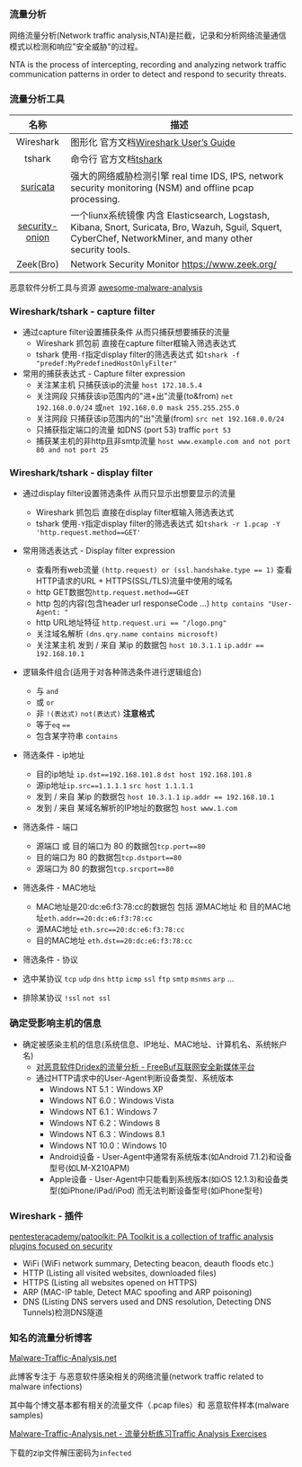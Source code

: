 ### 流量分析

网络流量分析(Network traffic analysis,NTA)是拦截，记录和分析网络流量通信模式以检测和响应"安全威胁"的过程。

NTA is the process of intercepting, recording and analyzing network traffic communication patterns in order to detect and respond to security threats. 

### 流量分析工具

|名称|描述|
|:-------------:|-----|
|Wireshark|图形化 官方文档[Wireshark User’s Guide](https://www.wireshark.org/docs/wsug_html_chunked/)|
|tshark|命令行 官方文档[tshark](https://www.wireshark.org/docs/man-pages/tshark.html) |
|[suricata](https://github.com/OISF/suricata) |强大的网络威胁检测引擎 real time IDS, IPS, network security monitoring (NSM) and offline pcap processing.|
[security-onion](https://github.com/Security-Onion-Solutions/security-onion)|一个liunx系统镜像 内含 Elasticsearch, Logstash, Kibana, Snort, Suricata, Bro, Wazuh, Sguil, Squert, CyberChef, NetworkMiner, and many other security tools. |
|Zeek(Bro)| Network Security Monitor https://www.zeek.org/|

恶意软件分析工具与资源 [awesome-malware-analysis](https://github.com/rshipp/awesome-malware-analysis)

### Wireshark/tshark - capture filter


* 通过capture filter设置捕获条件 从而只捕获想要捕获的流量
  * Wireshark 抓包前 直接在capture filter框输入筛选表达式
  * tshark 使用`-f`指定display filter的筛选表达式 如`tshark -f "predef:MyPredefinedHostOnlyFilter"`
* 常用的捕获表达式 - Capture filter expression
  * 关注某主机 只捕获该ip的流量 `host 172.18.5.4`
  * 关注网段 只捕获该ip范围内的"进+出"流量(to&from) `net 192.168.0.0/24` 或`net 192.168.0.0 mask 255.255.255.0`
  * 关注网段 只捕获该ip范围内的"出"流量(from) `src net 192.168.0.0/24`
  * 只捕获指定端口的流量 如DNS (port 53) traffic `port 53`
  * 捕获某主机的非http且非smtp流量 `host www.example.com and not port 80 and not port 25`
  
### Wireshark/tshark - display filter

* 通过display filter设置筛选条件 从而只显示出想要显示的流量
  * Wireshark 抓包后 直接在display filter框输入筛选表达式
  * tshark 使用`-Y`指定display filter的筛选表达式 如`tshark -r 1.pcap -Y 'http.request.method==GET'`

* 常用筛选表达式 - Display filter expression
  * 查看所有web流量 `(http.request) or (ssl.handshake.type == 1)` 查看HTTP请求的URL + HTTPS(SSL/TLS)流量中使用的域名
  * http GET数据包`http.request.method==GET`
  * http 包的内容(包含header url responseCode ...) `http contains "User-Agent: "`
  * http URL地址特征 `http.request.uri == "/logo.png"`
  * 关注域名解析 `(dns.qry.name contains microsoft)`
  * 关注某主机 发到 / 来自 某ip 的数据包 `host 10.3.1.1` `ip.addr == 192.168.10.1`
  
* 逻辑条件组合(适用于对各种筛选条件进行逻辑组合)
  * 与 `and`
  * 或 `or`
  * 非 `!(表达式)` `not(表达式)` **注意格式**
  * 等于`eq` `==`
  * 包含某字符串 `contains`
* 筛选条件 - ip地址
  * 目的ip地址 `ip.dst==192.168.101.8` `dst host 192.168.101.8`
  * 源ip地址`ip.src==1.1.1.1` `src host 1.1.1.1`
  * 发到 / 来自 某ip 的数据包 `host 10.3.1.1` `ip.addr == 192.168.10.1`
  * 发到 / 来自 某域名解析的IP地址的数据包 `host www.1.com`
* 筛选条件 - 端口
  * 源端口 或 目的端口为 80 的数据包`tcp.port==80`
  * 目的端口为 80 的数据包`tcp.dstport==80`
  * 源端口为 80 的数据包`tcp.srcport==80`
* 筛选条件 - MAC地址
  * MAC地址是20:dc:e6:f3:78:cc的数据包  包括 源MAC地址 和 目的MAC地址`eth.addr==20:dc:e6:f3:78:cc`
  * 源MAC地址 `eth.src==20:dc:e6:f3:78:cc`
  * 目的MAC地址 `eth.dst==20:dc:e6:f3:78:cc`
* 筛选条件 - 协议
 * 选中某协议 `tcp` `udp` `dns` `http` `icmp` `ssl` `ftp` `smtp` `msnms` `arp` ...
 * 排除某协议 `!ssl` `not ssl`

### 确定受影响主机的信息

* 确定被感染主机的信息(系统信息、IP地址、MAC地址、计算机名、系统帐户名)
  * [对恶意软件Dridex的流量分析 - FreeBuf互联网安全新媒体平台](https://www.freebuf.com/articles/es/195832.html)
  * 通过HTTP请求中的User-Agent判断设备类型、系统版本
    * Windows NT 5.1：Windows XP
    * Windows NT 6.0：Windows Vista
    * Windows NT 6.1：Windows 7
    * Windows NT 6.2：Windows 8
    * Windows NT 6.3：Windows 8.1
    * Windows NT 10.0：Windows 10
    * Android设备 - User-Agent中通常有系统版本(如Android 7.1.2)和设备型号(如LM-X210APM)
    * Apple设备 - User-Agent中只能看到系统版本(如iOS 12.1.3)和设备类型(如iPhone/iPad/iPod) 而无法判断设备型号(如iPhone型号)

### Wireshark - 插件

[pentesteracademy/patoolkit: PA Toolkit is a collection of traffic analysis plugins focused on security](https://github.com/pentesteracademy/patoolkit)

* WiFi (WiFi network summary, Detecting beacon, deauth floods etc.)
* HTTP (Listing all visited websites, downloaded files)
* HTTPS (Listing all websites opened on HTTPS)
* ARP (MAC-IP table, Detect MAC spoofing and ARP poisoning)
* DNS (Listing DNS servers used and DNS resolution, Detecting DNS Tunnels)检测DNS隧道

### 知名的流量分析博客

[Malware-Traffic-Analysis.net](https://www.malware-traffic-analysis.net/)

此博客专注于 与恶意软件感染相关的网络流量(network traffic related to malware infections)

其中每个博文基本都有相关的流量文件（.pcap files）和 恶意软件样本(malware samples)
 
[Malware-Traffic-Analysis.net - 流量分析练习Traffic Analysis Exercises](https://www.malware-traffic-analysis.net/training-exercises.html)

下载的zip文件解压密码为`infected`
